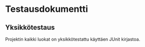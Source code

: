 # Testausdokumentti

## Yksikkötestaus
Projektin kaikki luokat on yksikkötestattu käyttäen JUnit kirjastoa.

